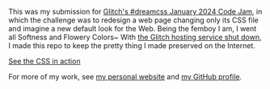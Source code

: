 This was my submission for [Glitch's #dreamcss January 2024 Code Jam](https://support.glitch.com/t/new-year-new-jam-new-css-defaults-with-dreamcss/65573?u=pixievoltno1), in which the challenge was to redesign a web page changing only its CSS file and imagine a new default look for the Web. Being the femboy I am, I went all Softness and Flowery Colors~ With [the Glitch hosting service shut down](https://support.glitch.com/t/discussion-thread-project-hosting-ending-july-8/75660), I made this repo to keep the pretty thing I made preserved on the Internet.

[See the CSS in action](https://pixievoltno1.github.io/flora-dream-css/)

For more of my work, see [my personal website](https://pixievoltno1.com/) and [my GitHub profile](https://github.com/PixievoltNo1/).